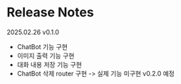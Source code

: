 # Release Notes

2025.02.26 v0.1.0
- ChatBot 기능 구현
- 이미지 출력 기능 구현
- 대화 내용 저장 기능 구현
- ChatBot 삭제 router 구현 -> 실제 기능 미구현 v0.2.0 예정
